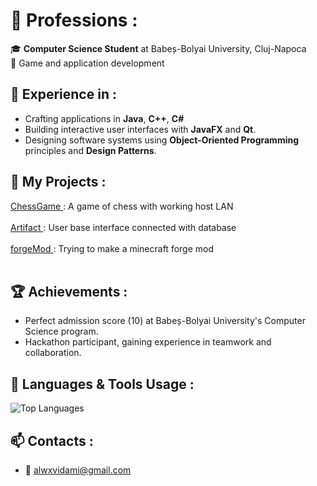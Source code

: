  # :scroll: Professions :
🎓 **Computer Science Student** at Babeș-Bolyai University, Cluj-Napoca  
🌟 Game and application development

## :hammer: Experience  in :
- Crafting applications in **Java**, **C++**, **C#**
- Building interactive user interfaces with **JavaFX** and **Qt**.
- Designing software systems using **Object-Oriented Programming** principles and **Design Patterns**.

## 📌 My Projects :
 <a href=https://github.com/redarcher69/Power-Chess>
 ChessGame </a> : A game of chess with working host LAN  <br></br>
 <a href="https://github.com/redarcher69/artifact"> 
 Artifact </a> : User base interface connected with database  <br></br>
 <a href="https://github.com/redarcher69/forge1.20.1mod">
 forgeMod </a> : Trying to make a minecraft forge mod <br></br>

## 🏆 Achievements :
- Perfect admission score (10) at Babeș-Bolyai University's Computer Science program.
- Hackathon participant, gaining experience in teamwork and collaboration.

## :symbols: Languages & Tools Usage :
![Top Languages](https://github-readme-stats.vercel.app/api/top-langs/?username=redarcher69&layout=compact&theme=radical)

## 📫 Contacts :
- 📧 [alwxvidami@gmail.com](mailto:alwxvidami@gmail.com)  
 
